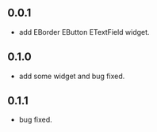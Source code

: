 ## 0.0.1

* add EBorder EButton ETextField widget.

## 0.1.0

* add some widget and bug fixed.

## 0.1.1

* bug fixed.